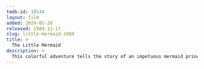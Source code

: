 ```yaml
---
tmdb-id: 10144
layout: film
added: 2024-01-28
released: 1989-11-17
slug: little-mermaid-1989
title: >
  The Little Mermaid
description: >
  This colorful adventure tells the story of an impetuous mermaid princess named Ariel who falls in love with the very human Prince Eric and puts everything on the line for the chance to be with him. Memorable songs and characters -- including the villainous sea witch Ursula.
---
```

